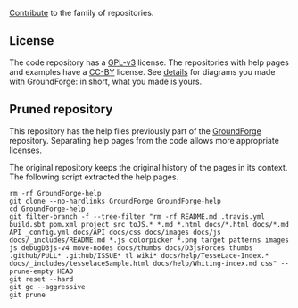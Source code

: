 [Contribute](https://github.com/d-bl/GroundForge#contribute-to-documentation)
to the family of repositories.

License
-------

The code repository has a [GPL-v3](https://github.com/d-bl/GroundForge/blob/master/LICENSE)
license. The repositories with help pages and examples have a 
[CC-BY](http://creativecommons.org/licenses/by/4.0/) license. 
See [details](https://github.com/d-bl/GroundForge#licenses)
for diagrams you made with GroundForge: in short, what you made is yours.

Pruned repository
-----------------

This repository has the help files previously part of the [GroundForge](https://github.com/d-bl/GroundForge)
repository.
Separating help pages from the code allows more appropriate licenses.

The original repository keeps the original history of the pages in its context.
The following script extracted the help pages. 

    rm -rf GroundForge-help
    git clone --no-hardlinks GroundForge GroundForge-help
    cd GroundForge-help
    git filter-branch -f --tree-filter "rm -rf README.md .travis.yml build.sbt pom.xml project src toJS.* *.md *.html docs/*.html docs/*.md API _config.yml docs/API docs/css docs/images docs/js docs/_includes/README.md *.js colorpicker *.png target patterns images js debugD3js-v4 move-nodes docs/thumbs docs/D3jsForces thumbs .github/PULL* .github/ISSUE* tl wiki* docs/help/TesseLace-Index.* docs/_includes/tesselaceSample.html docs/help/Whiting-index.md css" --prune-empty HEAD
    git reset --hard
    git gc --aggressive
    git prune
 